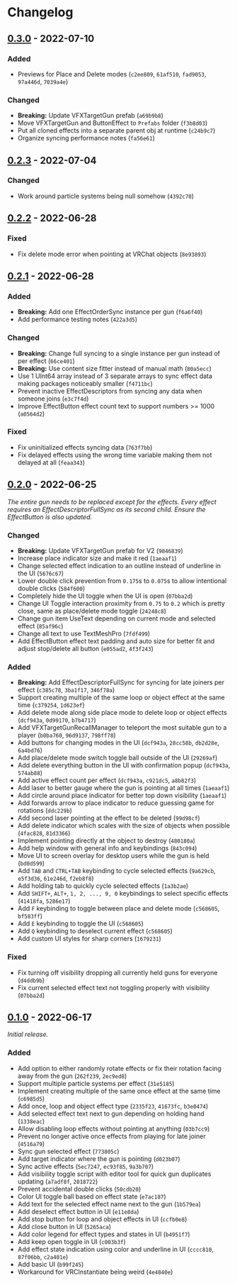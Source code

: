 
# Changelog

## [0.3.0] - 2022-07-10

### Added

- Previews for Place and Delete modes (`c2ee809`, `61af510`, `fad9053`, `97a446d`, `7039a4e`)

### Changed

- **Breaking:** Update VFXTargetGun prefab (`a69b9b8`)
- Move VFXTargetGun and ButtonEffect to `Prefabs` folder (`f3b8d03`)
- Put all cloned effects into a separate parent obj at runtime (`c24b9c7`)
- Organize syncing performance notes (`fa56e61`)

## [0.2.3] - 2022-07-04

### Changed

- Work around particle systems being null somehow (`4392c70`)

## [0.2.2] - 2022-06-28

### Fixed

- Fix delete mode error when pointing at VRChat objects (`8e93893`)

## [0.2.1] - 2022-06-28

### Added

- **Breaking:** Add one EffectOrderSync instance per gun (`f6a6f40`)
- Add performance testing notes (`422a3d5`)

### Changed

- **Breaking:** Change full syncing to a single instance per gun instead of per effect (`66ce401`)
- **Breaking:** Use content size fitter instead of manual math (`80a5ecc`)
- Use 1 UInt64 array instead of 3 separate arrays to sync effect data making packages noticeably smaller (`f4711bc`)
- Prevent inactive EffectDescriptors from syncing any data when someone joins (`e3c7f4d`)
- Improve EffectButton effect count text to support numbers >= 1000 (`a0564d2`)

### Fixed

- Fix uninitialized effects syncing data (`763f7bb`)
- Fix delayed effects using the wrong time variable making them not delayed at all (`feaa343`)

## [0.2.0] - 2022-06-25

_The entire gun needs to be replaced except for the effects. Every effect requires an EffectDescriptorFullSync as its second child. Ensure the EffectButton is also updated._

### Changed

- **Breaking:** Update VFXTargetGun prefab for V2 (`9846839`)
- Increase place indicator size and make it red (`1aeaaf1`)
- Change selected effect indication to an outline instead of underline in the UI (`5676c67`)
- Lower double click prevention from `0.175`s to `0.075`s to allow intentional double clicks (`584f600`)
- Completely hide the UI toggle when the UI is open (`07bba2d`)
- Change UI Toggle interaction proximity from `0.75` to `0.2` which is pretty close, same as place/delete mode toggle (`24248c8`)
- Change gun item UseText depending on current mode and selected effect (`85af96c`)
- Change all text to use TextMeshPro (`7fdf499`)
- Add EffectButton effect text padding and auto size for better fit and adjust stop/delete all button (`e055ad2`, `4f3f243`)

### Added

- **Breaking:** Add EffectDescriptorFullSync for syncing for late joiners per effect (`c385c78`, `3ba1f17`, `346f78a`)
- Support creating multiple of the same loop or object effect at the same time (`c379254`, `1d623ef`)
- Add delete mode along side place mode to delete loop or object effects (`dcf943a`, `0d99170`, `b7b4717`)
- Add VFXTargetGunRecallManager to teleport the most suitable gun to a player (`b0ba760`, `96d9137`, `798ff78`)
- Add buttons for changing modes in the UI (`dcf943a`, `28cc58b`, `db2d28e`, `6a4bd76`)
- Add place/delete mode switch toggle ball outside of the UI (`29269af`)
- Add delete everything button in the UI with confirmation popup (`dcf943a`, `574ab88`)
- Add active effect count per effect (`dcf943a`, `c921dc5`, `a8b82f3`)
- Add laser to better gauge where the gun is pointing at all times (`1aeaaf1`)
- Add circle around place indicator for better top down visibility (`1aeaaf1`)
- Add forwards arrow to place indicator to reduce guessing game for rotations (`ddc229b`)
- Add second laser pointing at the effect to be deleted (`99d98cf`)
- Add delete indicator which scales with the size of objects when possible (`4fac828`, `81d3366`)
- Implement pointing directly at the object to destroy (`480180a`)
- Add help window with general info and keybindings (`843c094`)
- Move UI to screen overlay for desktop users while the gun is held (`bd0d599`)
- Add `TAB` and `CTRL+TAB` keybinding to cycle selected effects (`9a629cb`, `e5f3d36`, `61e246d`, `f2eb8f8`)
- Add holding tab to quickly cycle selected effects (`1a3b2ae`)
- Add `SHIFT+`, `ALT+`, `1, 2, ..., 9, 0` keybindings to select specific effects (`41418fa`, `5286e17`)
- Add `F` keybinding to toggle between place and delete mode (`c568605`, `bf583ff`)
- Add `E` keybinding to toggle the UI (`c568605`)
- Add `Q` keybinding to deselect current effect (`c568605`)
- Add custom UI styles for sharp corners (`1679231`)

### Fixed

- Fix turning off visibility dropping all currently held guns for everyone (`d4ddb9b`)
- Fix current selected effect text not toggling properly with visibility (`07bba2d`)

## [0.1.0] - 2022-06-17

_Initial release._

### Added

- Add option to either randomly rotate effects or fix their rotation facing away from the gun (`262f239`, `2ec9ed8`)
- Support multiple particle systems per effect (`31e5185`)
- Implement creating multiple of the same once effect at the same time (`c6985d5`)
- Add once, loop and object effect type (`2335f23`, `41673fc`, `b3e0474`)
- Add selected effect text next to gun depending on holding hand (`1338eac`)
- Allow disabling loop effects without pointing at anything (`03b7cc9`)
- Prevent no longer active once effects from playing for late joiner (`4516a79`)
- Sync gun selected effect (`773805c`)
- Add target indicator where the gun is pointing (`d023b07`)
- Sync active effects (`5ec7247`, `ec93f85`, `9a3b707`)
- Add visibility toggle script with editor tool for quick gun duplicates updating (`a7adf8f`, `2018722`)
- Prevent accidental double clicks (`50cdb20`)
- Color UI toggle ball based on effect state (`e7ac187`)
- Add text for the selected effect name next to the gun (`1b579ea`)
- Add deselect effect button in UI (`e11e8da`)
- Add stop button for loop and object effects in UI (`ccfb0e8`)
- Add close button in UI (`5265aca`)
- Add color legend for effect types and states in UI (`b4951f7`)
- Add keep open toggle in UI (`c003b3f`)
- Add effect state indication using color and underline in UI (`cccc810`, `87f06bb`, `c2a401e`)
- Add basic UI (`b99f245`)
- Workaround for VRCInstantiate being weird (`4e4840e`)

<!-- VFXTargetGun_v0.3.0 -->
<!-- VFXTargetGun_v0.2.3 -->
<!-- VFXTargetGun_v0.2.2 -->
<!-- VFXTargetGun_v0.2.1 -->
<!-- VFXTargetGun_v0.2.0 -->
<!-- VFXTargetGun_v0.1.0 -->

[0.3.0]: /dev/null
[0.2.3]: /dev/null
[0.2.2]: /dev/null
[0.2.1]: /dev/null
[0.2.0]: /dev/null
[0.1.0]: /dev/null
